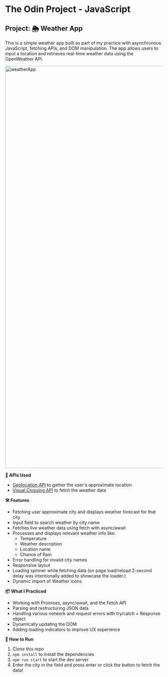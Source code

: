 # The Odin Project - JavaScript
## Project: 🌦️ Weather App

This is a simple weather app built as part of my practice with asynchronous JavaScript, fetching APIs, and DOM manipulation. The app allows users to input a location and retrieves real-time weather data using the OpenWeather API.

<img width="2556" height="1282" alt="weatherApp" src="https://github.com/user-attachments/assets/5cdf2145-7127-4be4-847d-1c76a07f487c" />

**🧠 APIs Used**
* [Geolocation API](https://geolocation-db.com/) to gather the user's approximate location 
* [Visual Crossing API](https://www.visualcrossing.com/weather-api/) to fetch the weather data

      
**🛠️ Features** 
* Fetching user approximate city and displays weather forecast for that city
* Input field to search weather by city name
* Fetches live weather data using fetch with async/await
* Processes and displays relevant weather info like:
  - Temperature
  - Weather description
  - Location name
  - Chance of Rain
* Error handling for invalid city names
* Responsive layout
* Loading spinner while fetching data (on page load/reload 2-second delay was intentionally added to showcase the loader.)
* Dynamic import of Weather icons

**📦 What I Practiced**
* Working with Promises, async/await, and the Fetch API
* Parsing and restructuring JSON data
* Handling various network and request errors with try/catch + Response object
* Dynamically updating the DOM
* Adding loading indicators to improve UX experience

**🚀 How to Run**
1. Clone this repo
2. ```npm install``` to install the dependencies
3. ```npm run start``` to start the dev server
4. Enter the city in the field and press enter or click the button to fetch the data!
